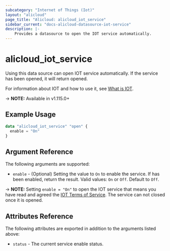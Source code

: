 ```yaml
---
subcategory: "Internet of Things (Iot)"
layout: "alicloud"
page_title: "Alicloud: alicloud_iot_service"
sidebar_current: "docs-alicloud-datasource-iot-service"
description: |-
    Provides a datasource to open the IOT service automatically.
---
```


# alicloud\_iot\_service

Using this data source can open IOT service automatically. If the service has been opened, it will return opened.

For information about IOT and how to use it, see [What is IOT](https://www.alibabacloud.com/help/en/product/30520.htm).

-> **NOTE:** Available in v1.115.0+

## Example Usage

```terraform
data "alicloud_iot_service" "open" {
  enable = "On"
}
```

## Argument Reference

The following arguments are supported:

* `enable` - (Optional) Setting the value to `On` to enable the service. If has been enabled, return the result. Valid values: `On` or `Off`. Default to `Off`.

-> **NOTE:** Setting `enable = "On"` to open the IOT service that means you have read and agreed the [IOT Terms of Service](https://help.aliyun.com/document_detail/44548.html). The service can not closed once it is opened.

## Attributes Reference

The following attributes are exported in addition to the arguments listed above:

* `status` - The current service enable status. 
